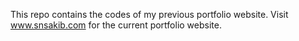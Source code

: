 This repo contains the codes of my previous portfolio website. Visit www.snsakib.com for the current portfolio website.
